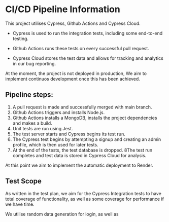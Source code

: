 # CI/CD Pipeline Information

This project utilises Cypress, Github Actions and Cypress Cloud.

- Cypress is used to run the integration tests, including some end-to-end testing.

- Github Actions runs these tests on every successful pull request.

- Cypress Cloud stores the test data and allows for tracking and analytics in our bug reporting.

At the moment, the project is not deployed in production, We aim to implement continuos development once this has been achieved.


## Pipeline steps:

1. A pull request is made and successfully merged with main branch.
2. Github Actions triggers and installs Node.js.
3. Github Actions installs a MongoDB, installs the project dependencies and makes a build.
4. Unit tests are run using Jest.
5. The test server starts and Cypress begins its test run.
6. The Cypress test begins by attempting a signup and creating an admin profile, which is then used for later tests.
7. At the end of the tests, the test database is dropped.
8The test run completes and test data is stored in Cypress Cloud for analysis.

At this point we aim to implement the automatic deployment to Render.

## Test Scope

As written in the test plan, we aim for the Cypress Integration tests to have total coverage of functionality,
as well as some coverage for performance if we have time.

We utilise random data generation for login, as well as 


